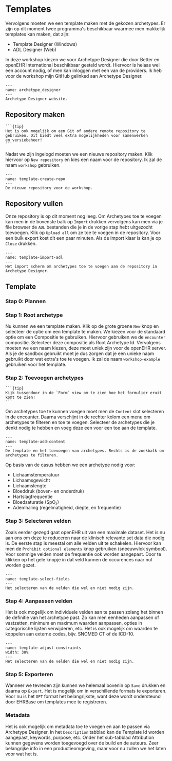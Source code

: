 # Templates

Vervolgens moeten we een template maken met de gekozen archetypes. Er zijn op dit moment twee programma's beschikbaar
waarmee men makkelijk templates kan maken, dat zijn: 
- Template Designer (Windows)
- ADL Designer (Web)

In deze workshop kiezen we voor Archetype Designer die door Better en openEHR International beschikbaar gesteld wordt. 
Hiervoor is helaas wel een account nodig, of men kan inloggen met een van de providers. Ik heb voor de workshop mijn
GitHub gelinked aan Archetype Designer.

```{figure} ./figures/archetype_designer.png
---
name: archetype_designer
---
Archetype Designer website.
```

## Repository maken
````{margin}
```{tip}
Het is ook mogelijk om een Git of andere remote repository te gebruiken. Dit biedt veel extra mogelijkheden voor samenwerken
en versiebeheer!
```
````
Nadat we zijn ingelogd moeten we een nieuwe repository maken. Klik hiervoor op `New repository` en kies een naam voor
de repository. Ik zal de naam `workshop` gebruiken. 

```{figure} ./figures/template-create-repo.png
---
name: template-create-repo
---
De nieuwe repository voor de workshop.
```

## Repository vullen

Onze repository is op dit moment nog leeg. Om Archetypes toe te voegen kan men in de bovenste balk op `Import` drukken
vervolgens kan men via je file browser de `ADL` bestanden die je in de vorige stap hebt uitgezocht toevoegen. Klik
op `Upload all` om ze toe te voegen in de repository. Voor een bulk export kost dit een paar minuten. Als de import 
klaar is kan je op `Close` drukken.

```{figure} ./figures/template-import-adl.png
---
name: template-import-adl
---
Het import scherm om archetypes toe te voegen aan de repository in Archetype Designer.
```

## Template

### Stap 0: Plannen

### Stap 1: Root archetype

Nu kunnen we een template maken. Klik op de grote groene `New` knop en selecteer de optie om een template te maken. We
kiezen voor de standaard optie om een Compositie te gebruiken. Hiervoor gebruiken we de `encounter` compositie. 
Selecteer deze compositie als Root Archetype Id. Vervolgens moeten we een naam kiezen, deze moet uniek zijn voor de
openEHR server. Als je de sandbox gebruikt moet je dus zorgen dat je een unieke naam gebruikt door wat extra's toe 
te voegen. Ik zal de naam `workshop-example` gebruiken voor het template.

### Stap 2: Toevoegen archetypes

````{margin}
```{tip}
Kijk tussendoor in de `Form` view om te zien hoe het formulier eruit komt te zien!
```
````

Om archetypes toe te kunnen voegen moet men de `Content` slot selecteren in de encounter. Daarna verschijnt in de 
rechter kolom een menu om archetypes te filteren en toe te voegen. Selecteer de archetypes die je denkt nodig te hebben
en voeg deze een voor een toe aan de template. 

```{figure} ./figures/template-add-content.png
---
name: template-add-content
---
De template en het toevoegen van archetypes. Rechts is de zoekbalk om archetypes te filteren.
```

Op basis van de casus hebben we een archetype nodig voor:
- Lichaamstemperatuur
- Lichaamsgewicht
- Lichaamslengte
- Bloeddruk (boven- en onderdruk)
- Hartslagfrequentie
- Bloedsaturatie (SpO₂)
- Ademhaling (regelmatigheid, diepte, en frequentie)

### Stap 3: Selecteren velden

Zoals eerder gezegd gaat openEHR uit van een maximale dataset. Het is nu aan ons om deze te reduceren naar de klinisch
relevante set data die nodig is. De eerste stap is meestal om alle velden uit te schakelen. Hiervoor kan men de 
`Prohibit optional elements` knop gebruiken (sneeuwvlok symbool). Voor sommige velden moet de frequentie ook worden 
aangepast. Door te klikken op het gele knopje in dat veld kunnen de occurences naar nul worden gezet.

```{figure} ./figures/template-select-fields.png
---
name: template-select-fields
---
Het selecteren van de velden die wel en niet nodig zijn.
```

### Stap 4: Aanpassen velden

Het is ook mogelijk om individuele velden aan te passen zolang het binnen de definitie van het archetype past. Zo 
kan men eenheden aanpassen of vastzetten, minimum en maximum waarden aanpassen, opties in categorische lijsten 
verwijderen, etc. Het is ook mogelijk om waarden te koppelen aan externe codes, bijv. SNOMED CT of de ICD-10. 

```{figure} ./figures/template-adjust-constraints.png
---
name: template-adjust-constraints
width: 30%
---
Het selecteren van de velden die wel en niet nodig zijn.
```

### Stap 5: Exporteren

Wanneer we tevreden zijn kunnen we helemaal bovenin op `Save` drukken en daarna op `Export`. Het is mogelijk om in 
verschillende formats te exporteren. Voor nu is het `OPT` format het belangrijkste, want deze wordt ondersteund door
EHRBase om templates mee te registreren.

### Metadata

Het is ook mogelijk om metadata toe te voegen en aan te passen via Archetype Designer. In het `Description` tabblad 
kan de Template Id worden aangepast, keywords, purpose, etc. Onder het sub-tabblad Attribution kunnen gegevens 
worden toegevoegd over de build en de auteurs. Zeer belangrijke info in een productieomgeving, maar voor nu zullen we
het laten voor wat het is.
